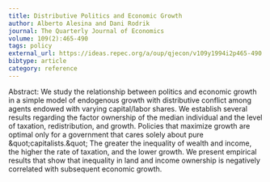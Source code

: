 ```yaml
---
title: Distributive Politics and Economic Growth
author: Alberto Alesina and Dani Rodrik
journal: The Quarterly Journal of Economics
volume: 109(2):465-490
tags: policy
external_url: https://ideas.repec.org/a/oup/qjecon/v109y1994i2p465-490..html
bibtype: article
category: reference
---
```

Abstract: We study the relationship between politics and economic growth in a simple model of endogenous growth with distributive conflict among agents endowed with varying capital/labor shares. We establish several results regarding the factor ownership of the median individual and the level of taxation, redistribution, and growth. Policies that maximize growth are optimal only for a government that cares solely about pure \&quot;capitalists.\&quot; The greater the inequality of wealth and income, the higher the rate of taxation, and the lower growth. We present empirical results that show that inequality in land and income ownership is negatively correlated with subsequent economic growth.
